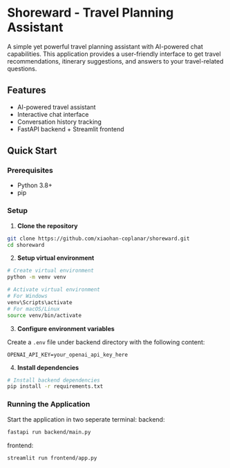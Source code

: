 # Shoreward - Travel Planning Assistant

A simple yet powerful travel planning assistant with AI-powered chat capabilities. This application provides a user-friendly interface to get travel recommendations, itinerary suggestions, and answers to your travel-related questions.

## Features

- AI-powered travel assistant
- Interactive chat interface
- Conversation history tracking
- FastAPI backend + Streamlit frontend

## Quick Start

### Prerequisites

- Python 3.8+
- pip

### Setup

1. **Clone the repository**

```bash
git clone https://github.com/xiaohan-coplanar/shoreward.git
cd shoreward
```

2. **Setup virtual environment**

```bash
# Create virtual environment
python -m venv venv

# Activate virtual environment
# For Windows
venv\Scripts\activate
# For macOS/Linux
source venv/bin/activate
```

3. **Configure environment variables**

Create a `.env` file under backend directory with the following content:

```
OPENAI_API_KEY=your_openai_api_key_here
```

4. **Install dependencies**

```bash
# Install backend dependencies
pip install -r requirements.txt
```

### Running the Application

Start the application in two seperate terminal:
backend:
```bash
fastapi run backend/main.py
```
frontend:
```bash
streamlit run frontend/app.py
```


